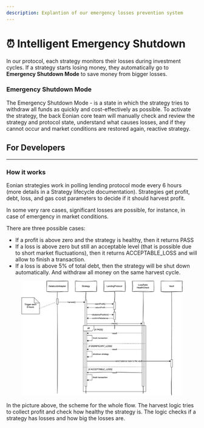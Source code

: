 ```yaml
---
description: Explantion of our emergency losses prevention system
---
```


# ⏰ Intelligent Emergency Shutdown

In our protocol, each strategy monitors their losses during investment cycles. If a strategy starts losing money, they automatically go to **Emergency Shutdown Mode** to save money from bigger losses.

### Emergency Shutdown Mode

The Emergency Shutdown Mode - is a state in which the strategy tries to withdraw all funds as quickly and cost-effectively as possible. To activate the strategy, the back Eonian core team will manually check and review the strategy and protocol state, understand what causes losses, and if they cannot occur and market conditions are restored again, reactive strategy.

## For Developers

***

### How it works

Eonian strategies work in polling lending protocol mode every 6 hours (more details in a Strategy lifecycle documentation). Strategies get profit, debt, loss, and gas cost parameters to decide if it should harvest profit.

In some very rare cases, significant losses are possible, for instance, in case of emergency in market conditions.

There are three possible cases:

* If a profit is above zero and the strategy is healthy, then it returns PASS
* If a loss is above zero but still an acceptable level (that is possible due to short market fluctuations), then it returns ACCEPTABLE\_LOSS and will allow to finish a transaction.
* If a loss is above 5% of total debt, then the strategy will be shut down automatically. And withdraw all money on the same harvest cycle.

<div data-full-width="true">

<figure><img src="../.gitbook/assets/Emergency shutdown strategy sequence diagram.drawio (1).png" alt=""><figcaption></figcaption></figure>

</div>

In the picture above, the scheme for the whole flow. The harvest logic tries to collect profit and check how healthy the strategy is. The logic checks if a strategy has losses and how big the losses are.
